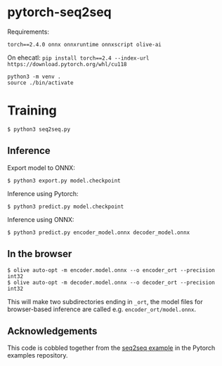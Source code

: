 # pytorch-seq2seq

Requirements:

```
torch==2.4.0 onnx onnxruntime onnxscript olive-ai
```

On ehecatl:
`pip install torch==2.4 --index-url https://download.pytorch.org/whl/cu118`

```
python3 -m venv .
source ./bin/activate
```

# Training

```
$ python3 seq2seq.py 
```

## Inference

Export model to ONNX:

```
$ python3 export.py model.checkpoint
```

Inference using Pytorch:
```
$ python3 predict.py model.checkpoint
```

Inference using ONNX:
```
$ python3 predict.py encoder_model.onnx decoder_model.onnx
```

## In the browser

```
$ olive auto-opt -m encoder.model.onnx --o encoder_ort --precision int32
$ olive auto-opt -m decoder.model.onnx --o decoder_ort --precision int32
```

This will make two subdirectories ending in `_ort`, the model files for 
browser-based inference are called e.g. `encoder_ort/model.onnx`.

## Acknowledgements

This code is cobbled together from the [seq2seq example](https://github.com/pytorch/tutorials/blob/main/intermediate_source/seq2seq_translation_tutorial.py) in the Pytorch examples
repository.

